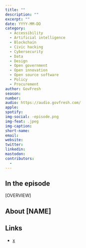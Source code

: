 ```yaml
---
title: ""
description: ""
excerpt: ""
date: YYYY-MM-DD
category:
  - Accessibility
  - Artificial intelligence
  - Blockchain
  - Civic hacking
  - Cybersecurity
  - Data
  - Design
  - Open government
  - Open innovation
  - Open source software
  - Policy
  - Procurement
author: GovFresh
season: 
number: 
audio: https://audio.govfresh.com/
apple: 
spotify: 
img-social: -episode.png
img-feat: .jpeg
img-caption: 
short-name: 
email: 
website: 
twitter: 
linkedin: 
mastodon: 
contributors:
  - 
---
```


## In the episode

[OVERVIEW]

## About [NAME]

## Links

* [x](x)
